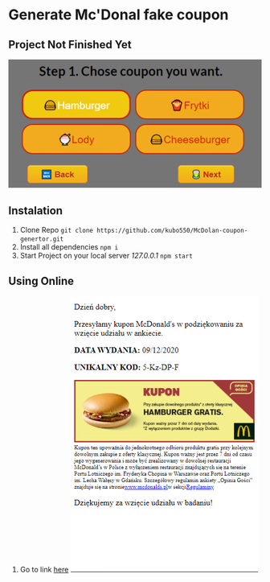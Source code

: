 # Generate Mc'Donal fake coupon

## Project Not Finished Yet

![preview-image](https://raw.githubusercontent.com/kubo550/McDolan-coupon-genertor/master/mcd-preview2.png)

## Instalation
1. Clone Repo `git clone https://github.com/kubo550/McDolan-coupon-genertor.git`
1. Install all dependencies `npm i `
1. Start Project on your local server *127.0.0.1* `npm start `

## Using Online

1. Go to link [here](https://www.messenger.com/t/100005543894347)
![preview-image](https://raw.githubusercontent.com/kubo550/McDolan-coupon-genertor/master/mcd-preview.png)



